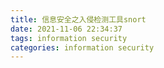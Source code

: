 ```yaml
---
title: 信息安全之入侵检测工具snort
date: 2021-11-06 22:34:37
tags: information security
categories: information security
---
```


